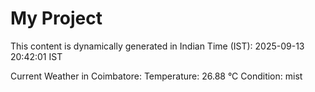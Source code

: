 # My Project

This content is dynamically generated in Indian Time (IST): 2025-09-13 20:42:01 IST


Current Weather in Coimbatore:
Temperature: 26.88 °C
Condition: mist
